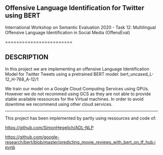 ## Offensive Language Identification for Twitter using BERT

International Workshop on Semantic Evaluation 2020 - Task 12: Multilingual Offensive Language Identification in Social Media (OffensEval)

========================

DESCRIPTION
-------------------------
In this project we are implementing an offensive Language Identification Model for Twitter Tweets using a pretrained BERT model: bert_uncased_L-12_H-768_A-12/1

We train our model on a Google Cloud Computing Services using GPUs. However we do not recommed using GCS as they are not able to provide stable available ressources for the Virtual machines. In order to avoid downtime we recommend using other cloud services.

------------------------
This project has been implemented by partly using ressources and code of:

https://github.com/SimonHegelich/ADL-NLP

https://github.com/google-research/bert/blob/master/predicting_movie_reviews_with_bert_on_tf_hub.ipynb




